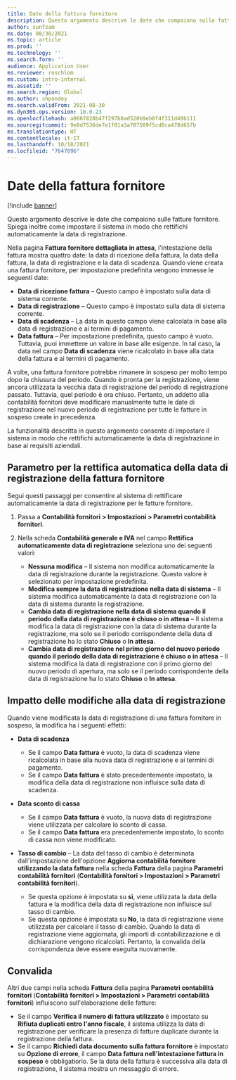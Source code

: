 ```yaml
---
title: Date della fattura fornitore
description: Questo argomento descrive le date che compaiono sulle fatture fornitore. Spiega inoltre come impostare il sistema in modo che rettifichi automaticamente la data di registrazione.
author: sunfzam
ms.date: 08/30/2021
ms.topic: article
ms.prod: ''
ms.technology: ''
ms.search.form: ''
audience: Application User
ms.reviewer: roschlom
ms.custom: intro-internal
ms.assetid: ''
ms.search.region: Global
ms.author: shpandey
ms.search.validFrom: 2021-08-30
ms.dyn365.ops.version: 10.0.23
ms.openlocfilehash: a066f828b47f297b8ad520b9eb0f4f311d49b111
ms.sourcegitcommit: 9e8d7536de7e1f01a3a707589f5cd8ca478d657b
ms.translationtype: HT
ms.contentlocale: it-IT
ms.lasthandoff: 10/18/2021
ms.locfileid: "7647896"
---
```

# <a name="vendor-invoice-dates"></a>Date della fattura fornitore

[!include [banner](../includes/banner.md)]

Questo argomento descrive le date che compaiono sulle fatture fornitore. Spiega inoltre come impostare il sistema in modo che rettifichi automaticamente la data di registrazione.

Nella pagina **Fattura fornitore dettagliata in attesa**, l'intestazione della fattura mostra quattro date: la data di ricezione della fattura, la data della fattura, la data di registrazione e la data di scadenza. Quando viene creata una fattura fornitore, per impostazione predefinita vengono immesse le seguenti date:

- **Data di ricezione fattura** – Questo campo è impostato sulla data di sistema corrente.
- **Data di registrazione** – Questo campo è impostato sulla data di sistema corrente. 
- **Data di scadenza** – La data in questo campo viene calcolata in base alla data di registrazione e ai termini di pagamento.
- **Data fattura** – Per impostazione predefinita, questo campo è vuoto. Tuttavia, puoi immettere un valore in base alle esigenze. In tal caso, la data nel campo **Data di scadenza** viene ricalcolato in base alla data della fattura e ai termini di pagamento.

A volte, una fattura fornitore potrebbe rimanere in sospeso per molto tempo dopo la chiusura del periodo. Quando è pronta per la registrazione, viene ancora utilizzata la vecchia data di registrazione del periodo di registrazione passato. Tuttavia, quel periodo è ora chiuso. Pertanto, un addetto alla contabilità fornitori deve modificare manualmente tutte le date di registrazione nel nuovo periodo di registrazione per tutte le fatture in sospeso create in precedenza.

La funzionalità descritta in questo argomento consente di impostare il sistema in modo che rettifichi automaticamente la data di registrazione in base ai requisiti aziendali.

## <a name="parameter-for-automatically-adjusting-the-vendor-invoice-posting-date"></a>Parametro per la rettifica automatica della data di registrazione della fattura fornitore

Segui questi passaggi per consentire al sistema di rettificare automaticamente la data di registrazione per le fatture fornitore.

1.  Passa a **Contabilità fornitori \> Impostazioni \> Parametri contabilità fornitori**.
2.  Nella scheda **Contabilità generale e IVA** nel campo **Rettifica automaticamente data di registrazione** seleziona uno dei seguenti valori:

    - **Nessuna modifica** – Il sistema non modifica automaticamente la data di registrazione durante la registrazione. Questo valore è selezionato per impostazione predefinita.
    - **Modifica sempre la data di registrazione nella data di sistema** – Il sistema modifica automaticamente la data di registrazione con la data di sistema durante la registrazione.
    - **Cambia data di registrazione nella data di sistema quando il periodo della data di registrazione è chiuso o in attesa** – Il sistema modifica la data di registrazione con la data di sistema durante la registrazione, ma solo se il periodo corrispondente della data di registrazione ha lo stato **Chiuso** o **In attesa**.
    - **Cambia data di registrazione nel primo giorno del nuovo periodo quando il periodo della data di registrazione è chiuso o in attesa** – Il sistema modifica la data di registrazione con il primo giorno del nuovo periodo di apertura, ma solo se il periodo corrispondente della data di registrazione ha lo stato **Chiuso** o **In attesa**.

## <a name="impact-of-posting-date-changes"></a>Impatto delle modifiche alla data di registrazione

Quando viene modificata la data di registrazione di una fattura fornitore in sospeso, la modifica ha i seguenti effetti:

- **Data di scadenza**

    - Se il campo **Data fattura** è vuoto, la data di scadenza viene ricalcolata in base alla nuova data di registrazione e ai termini di pagamento.
    - Se il campo **Data fattura** è stato precedentemente impostato, la modifica della data di registrazione non influisce sulla data di scadenza.

- **Data sconto di cassa**

    - Se il campo **Data fattura** è vuoto, la nuova data di registrazione viene utilizzata per calcolare lo sconto di cassa.
    - Se il campo **Data fattura** era precedentemente impostato, lo sconto di cassa non viene modificato.

- **Tasso di cambio** – La data del tasso di cambio è determinata dall'impostazione dell'opzione **Aggiorna contabilità fornitore utilizzando la data fattura** nella scheda **Fattura** della pagina **Parametri contabilità fornitori** (**Contabilità fornitori \> Impostazioni \> Parametri contabilità fornitori**).

    - Se questa opzione è impostata su **sì**, viene utilizzata la data della fattura e la modifica della data di registrazione non influisce sul tasso di cambio.
    - Se questa opzione è impostata su **No**, la data di registrazione viene utilizzata per calcolare il tasso di cambio. Quando la data di registrazione viene aggiornata, gli importi di contabilizzazione e di dichiarazione vengono ricalcolati. Pertanto, la convalida della corrispondenza deve essere eseguita nuovamente.

## <a name="validation"></a>Convalida

Altri due campi nella scheda **Fattura** della pagina **Parametri contabilità fornitori** (**Contabilità fornitori \> Impostazioni \> Parametri contabilità fornitori**) influiscono sull'elaborazione delle fatture:

- Se il campo **Verifica il numero di fattura utilizzato** è impostato su **Rifiuta duplicati entro l'anno fiscale**, il sistema utilizza la data di registrazione per verificare la presenza di fatture duplicate durante la registrazione della fattura.
- Se il campo **Richiedi data documento sulla fattura fornitore** è impostato su **Opzione di errore**, il campo **Data fattura nell'intestazione fattura in sospeso** è obbligatiorio. Se la data della fattura è successiva alla data di registrazione, il sistema mostra un messaggio di errore.
